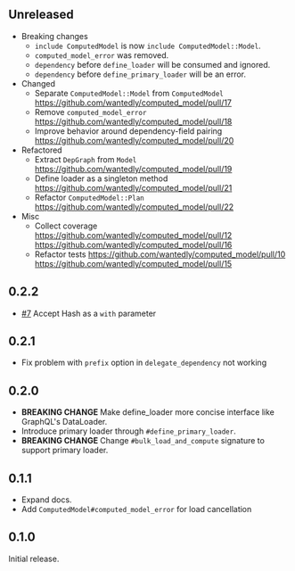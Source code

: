 ## Unreleased

- Breaking changes
  - `include ComputedModel` is now `include ComputedModel::Model`.
  - `computed_model_error` was removed.
  - `dependency` before `define_loader` will be consumed and ignored.
  - `dependency` before `define_primary_loader` will be an error.
- Changed
  - Separate `ComputedModel::Model` from `ComputedModel` https://github.com/wantedly/computed_model/pull/17
  - Remove `computed_model_error` https://github.com/wantedly/computed_model/pull/18
  - Improve behavior around dependency-field pairing https://github.com/wantedly/computed_model/pull/20
- Refactored
  - Extract `DepGraph` from `Model` https://github.com/wantedly/computed_model/pull/19
  - Define loader as a singleton method https://github.com/wantedly/computed_model/pull/21
  - Refactor `ComputedModel::Plan` https://github.com/wantedly/computed_model/pull/22
- Misc
  - Collect coverage https://github.com/wantedly/computed_model/pull/12 https://github.com/wantedly/computed_model/pull/16
  - Refactor tests https://github.com/wantedly/computed_model/pull/10 https://github.com/wantedly/computed_model/pull/15


## 0.2.2

- [#7](https://github.com/wantedly/computed_model/pull/7) Accept Hash as a `with` parameter

## 0.2.1

- Fix problem with `prefix` option in `delegate_dependency` not working

## 0.2.0

- **BREAKING CHANGE** Make define_loader more concise interface like GraphQL's DataLoader.
- Introduce primary loader through `#define_primary_loader`.
- **BREAKING CHANGE** Change `#bulk_load_and_compute` signature to support primary loader.

## 0.1.1

- Expand docs.
- Add `ComputedModel#computed_model_error` for load cancellation

## 0.1.0

Initial release.
